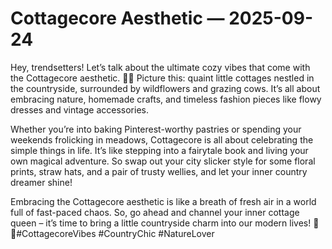 # Cottagecore Aesthetic — 2025-09-24

Hey, trendsetters! Let’s talk about the ultimate cozy vibes that come with the Cottagecore aesthetic. 🌿🌸 Picture this: quaint little cottages nestled in the countryside, surrounded by wildflowers and grazing cows. It’s all about embracing nature, homemade crafts, and timeless fashion pieces like flowy dresses and vintage accessories.

Whether you’re into baking Pinterest-worthy pastries or spending your weekends frolicking in meadows, Cottagecore is all about celebrating the simple things in life. It’s like stepping into a fairytale book and living your own magical adventure. So swap out your city slicker style for some floral prints, straw hats, and a pair of trusty wellies, and let your inner country dreamer shine!

Embracing the Cottagecore aesthetic is like a breath of fresh air in a world full of fast-paced chaos. So, go ahead and channel your inner cottage queen – it’s time to bring a little countryside charm into our modern lives! 🌻✨#CottagecoreVibes #CountryChic #NatureLover